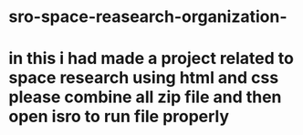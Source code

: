 # sro-space-reasearch-organization-
# in this i had made a project related to space research using html and css please combine all zip file and then open isro to run file properly

